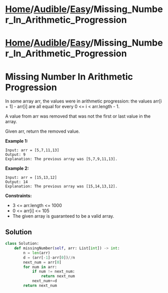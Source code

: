 # [Home](./../../..)/[Audible](./../..)/[Easy](./..)/Missing_Number_In_Arithmetic_Progression
# [Home](./../../..)/[Audible](./../..)/[Easy](./..)/Missing_Number_In_Arithmetic_Progression
<h1>Missing Number In Arithmetic Progression</h1>

<p>
In some array arr, the values were in arithmetic progression: the values arr[i + 1] - arr[i] are all equal for every 0 <= i < arr.length - 1.

A value from arr was removed that was not the first or last value in the array.

Given arr, return the removed value.

</p>

<b>Example 1:</b>

    Input: arr = [5,7,11,13]
    Output: 9
    Explanation: The previous array was [5,7,9,11,13].
    
<b>Example 2:</b>

    Input: arr = [15,13,12]
    Output: 14
    Explanation: The previous array was [15,14,13,12].

<b>Constraints:</b>

- 3 <= arr.length <= 1000
- 0 <= arr[i] <= 105
- The given array is guaranteed to be a valid array.

<h2>Solution</h2>

```python
class Solution:
    def missingNumber(self, arr: List[int]) -> int:
        n = len(arr)
        d = (arr[-1]-arr[0])//n
        next_num = arr[0]
        for num in arr:
            if num != next_num:
                return next_num
            next_num+=d
        return next_num
```
